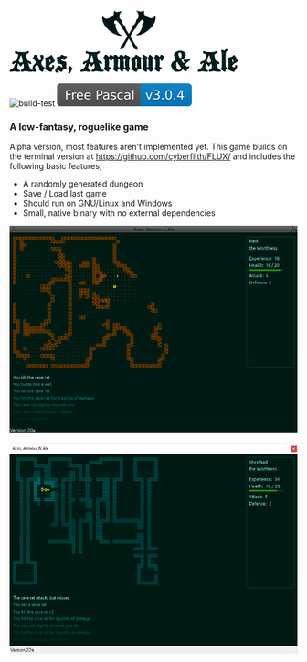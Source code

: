 ![Axes, Armour & Ale - logo](GITscreenshots/Logo.png)

![build-test](https://github.com/cyberfilth/Axes-Armour-Ale/workflows/build-test/badge.svg)     ![Free Pascal](GITscreenshots/fpc.svg)

### A low-fantasy, roguelike game

Alpha version, most features aren't implemented yet. This game builds on the terminal version at https://github.com/cyberfilth/FLUX/ and includes the following basic features;

 - A randomly generated dungeon
 - Save / Load last game
 - Should run on GNU/Linux and Windows
 - Small, native binary with no external dependencies

![Dungeon screenshot](GITscreenshots/linux_screenshot1.png)


![Cave screenshot](GITscreenshots/windows_screenshot1.png)


